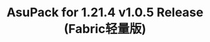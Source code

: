 ---
title: AsuPack for 1.21.4 v1.0.5 Release (Fabric轻量版)
published: 2025-07-18
description: 本文是AsuPack for 1.21.4 v1.0.5 Release (Fabric轻量版)的发布页面，这也是我第一次做整合包
tags: [Minecraft,整合包,红石科技,使用教程,教程,mod]
category: Pack
draft: true
---
